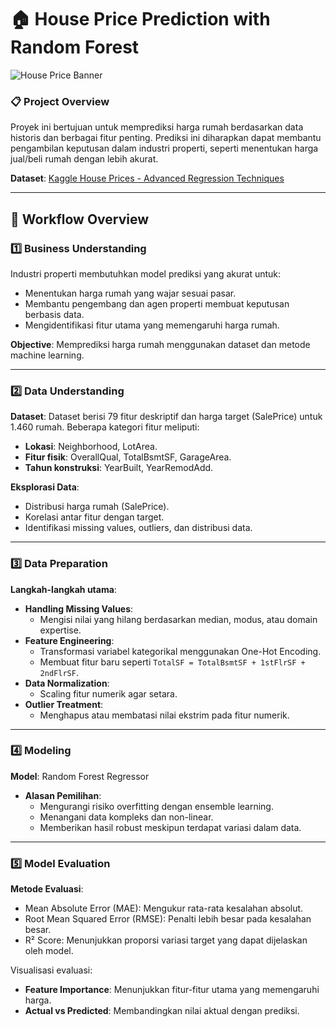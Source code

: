 # 🏠 House Price Prediction with Random Forest
![House Price Banner](https://github.com/user-attachments/assets/ec728e93-4e92-40e6-8b81-add3f0273004)

### 📋 **Project Overview**
Proyek ini bertujuan untuk memprediksi harga rumah berdasarkan data historis dan berbagai fitur penting. Prediksi ini diharapkan dapat membantu pengambilan keputusan dalam industri properti, seperti menentukan harga jual/beli rumah dengan lebih akurat.

**Dataset**: [Kaggle House Prices - Advanced Regression Techniques](https://www.kaggle.com/competitions/house-prices-advanced-regression-techniques/data)

---

## 🚀 Workflow Overview

### 1️⃣ **Business Understanding**
Industri properti membutuhkan model prediksi yang akurat untuk:
- Menentukan harga rumah yang wajar sesuai pasar.
- Membantu pengembang dan agen properti membuat keputusan berbasis data.
- Mengidentifikasi fitur utama yang memengaruhi harga rumah.

**Objective**: Memprediksi harga rumah menggunakan dataset dan metode machine learning.

---

### 2️⃣ **Data Understanding**
**Dataset**: Dataset berisi 79 fitur deskriptif dan harga target (SalePrice) untuk 1.460 rumah. Beberapa kategori fitur meliputi:
- **Lokasi**: Neighborhood, LotArea.
- **Fitur fisik**: OverallQual, TotalBsmtSF, GarageArea.
- **Tahun konstruksi**: YearBuilt, YearRemodAdd.
  
**Eksplorasi Data**:
- Distribusi harga rumah (SalePrice).
- Korelasi antar fitur dengan target.
- Identifikasi missing values, outliers, dan distribusi data.

---

### 3️⃣ **Data Preparation**
**Langkah-langkah utama**:
- **Handling Missing Values**:
  - Mengisi nilai yang hilang berdasarkan median, modus, atau domain expertise.
- **Feature Engineering**:
  - Transformasi variabel kategorikal menggunakan One-Hot Encoding.
  - Membuat fitur baru seperti `TotalSF = TotalBsmtSF + 1stFlrSF + 2ndFlrSF`.
- **Data Normalization**:
  - Scaling fitur numerik agar setara.
- **Outlier Treatment**:
  - Menghapus atau membatasi nilai ekstrim pada fitur numerik.

---

### 4️⃣ **Modeling**
**Model**: Random Forest Regressor
- **Alasan Pemilihan**:
  - Mengurangi risiko overfitting dengan ensemble learning.
  - Menangani data kompleks dan non-linear.
  - Memberikan hasil robust meskipun terdapat variasi dalam data.

---

### 5️⃣ **Model Evaluation**
**Metode Evaluasi**:
- Mean Absolute Error (MAE): Mengukur rata-rata kesalahan absolut.
- Root Mean Squared Error (RMSE): Penalti lebih besar pada kesalahan besar.
- R² Score: Menunjukkan proporsi variasi target yang dapat dijelaskan oleh model.

Visualisasi evaluasi:
- **Feature Importance**: Menunjukkan fitur-fitur utama yang memengaruhi harga.
- **Actual vs Predicted**: Membandingkan nilai aktual dengan prediksi.
